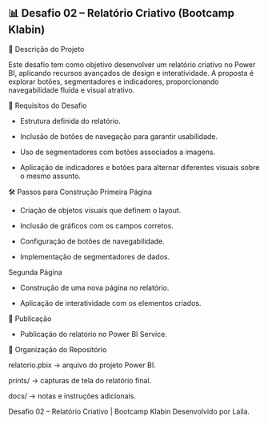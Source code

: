## 📊 Desafio 02 – Relatório Criativo (Bootcamp Klabin)
📌 Descrição do Projeto

Este desafio tem como objetivo desenvolver um relatório criativo no Power BI, aplicando recursos avançados de design e interatividade. A proposta é explorar botões, segmentadores e indicadores, proporcionando navegabilidade fluida e visual atrativo.

🎯 Requisitos do Desafio

- Estrutura definida do relatório.

- Inclusão de botões de navegação para garantir usabilidade.

- Uso de segmentadores com botões associados a imagens.

- Aplicação de indicadores e botões para alternar diferentes visuais sobre o mesmo assunto.

🛠️ Passos para Construção
Primeira Página

- Criação de objetos visuais que definem o layout.

- Inclusão de gráficos com os campos corretos.

- Configuração de botões de navegabilidade.

- Implementação de segmentadores de dados.

Segunda Página

- Construção de uma nova página no relatório.

- Aplicação de interatividade com os elementos criados.

🚀 Publicação

- Publicação do relatório no Power BI Service.


📂 Organização do Repositório

relatorio.pbix → arquivo do projeto Power BI.

prints/ → capturas de tela do relatório final.

docs/ → notas e instruções adicionais.


Desafio 02 – Relatório Criativo | Bootcamp Klabin
Desenvolvido por Laila.
